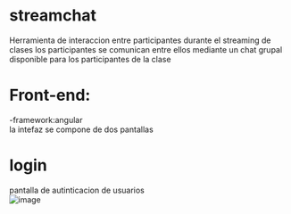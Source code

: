 # streamchat
Herramienta de interaccion entre participantes durante el streaming de clases 
los participantes se comunican entre ellos mediante un chat grupal disponible para los participantes de la clase

# Front-end:
-framework:angular  
la intefaz se compone de dos pantallas  
# login  
pantalla de autinticacion de usuarios  
![image](https://github.com/JuanRincon15/streamchat/assets/123415094/8b40509d-9aa9-4bb2-976d-2618b27a74d6)


